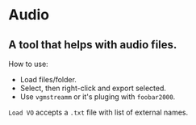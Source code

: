 # Audio

A tool that helps with audio files.
------------------------------------------------------------------------------------------------

How to use:
- Load files/folder.
- Select, then right-click and export selected.
- Use `vgmstreamm` or it's pluging with `foobar2000`.

`Load VO` accepts a `.txt` file with list of external names.
